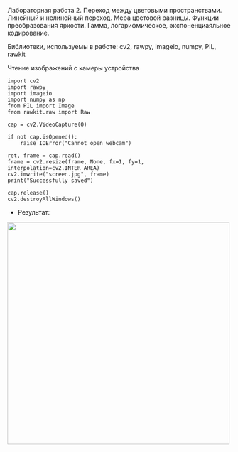 Лабораторная работа 2. Переход между цветовыми пространствами. Линейный и нелинейный переход. Мера цветовой разницы. Функции преобразования яркости. Гамма, логарифмическое, экспоненциаяльное кодирование.

Библиотеки, используемы в работе:
cv2, rawpy, imageio, numpy, PIL, rawkit

Чтение изображений с камеры устройства
```
import cv2
import rawpy
import imageio
import numpy as np
from PIL import Image
from rawkit.raw import Raw

cap = cv2.VideoCapture(0)

if not cap.isOpened():
	raise IOError("Cannot open webcam")

ret, frame = cap.read()
frame = cv2.resize(frame, None, fx=1, fy=1, interpolation=cv2.INTER_AREA)
cv2.imwrite("screen.jpg", frame)
print("Successfully saved")

cap.release()
cv2.destroyAllWindows()
```

- Результат:
 <img src="resources/channels/r.jpg" width="500"/>
